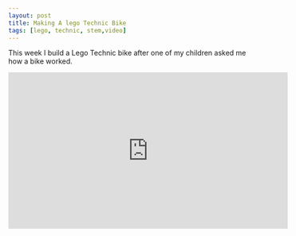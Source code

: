 ```yaml
---
layout: post
title: Making A lego Technic Bike
tags: [lego, technic, stem,video]
---
```

This week I build a Lego Technic bike after one of my children asked me how a bike worked.

<iframe width="560" height="315" src="https://www.youtube.com/embed/ij74-jHRHtk?rel=0" frameborder="0" allowfullscreen="true"></iframe>

